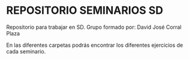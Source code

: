 # REPOSITORIO SEMINARIOS SD
Repositorio para trabajar en SD.
Grupo formado por:
David José Corral Plaza

En las diferentes carpetas podrás encontrar los diferentes ejercicios de cada seminario.
